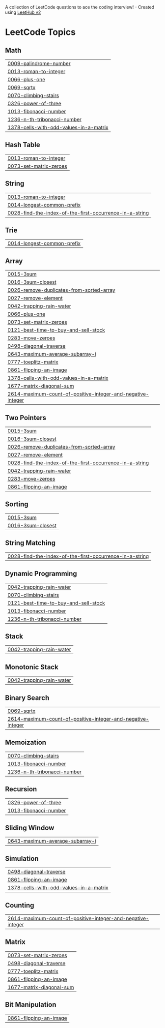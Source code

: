 A collection of LeetCode questions to ace the coding interview! - Created using [LeetHub v2](https://github.com/arunbhardwaj/LeetHub-2.0)
<!---LeetCode Topics Start-->
# LeetCode Topics
## Math
|  |
| ------- |
| [0009-palindrome-number](https://github.com/NarsingAbhilashGoud/leetcode/tree/master/0009-palindrome-number) |
| [0013-roman-to-integer](https://github.com/NarsingAbhilashGoud/leetcode/tree/master/0013-roman-to-integer) |
| [0066-plus-one](https://github.com/NarsingAbhilashGoud/leetcode/tree/master/0066-plus-one) |
| [0069-sqrtx](https://github.com/NarsingAbhilashGoud/leetcode/tree/master/0069-sqrtx) |
| [0070-climbing-stairs](https://github.com/NarsingAbhilashGoud/leetcode/tree/master/0070-climbing-stairs) |
| [0326-power-of-three](https://github.com/NarsingAbhilashGoud/leetcode/tree/master/0326-power-of-three) |
| [1013-fibonacci-number](https://github.com/NarsingAbhilashGoud/leetcode/tree/master/1013-fibonacci-number) |
| [1236-n-th-tribonacci-number](https://github.com/NarsingAbhilashGoud/leetcode/tree/master/1236-n-th-tribonacci-number) |
| [1378-cells-with-odd-values-in-a-matrix](https://github.com/NarsingAbhilashGoud/leetcode/tree/master/1378-cells-with-odd-values-in-a-matrix) |
## Hash Table
|  |
| ------- |
| [0013-roman-to-integer](https://github.com/NarsingAbhilashGoud/leetcode/tree/master/0013-roman-to-integer) |
| [0073-set-matrix-zeroes](https://github.com/NarsingAbhilashGoud/leetcode/tree/master/0073-set-matrix-zeroes) |
## String
|  |
| ------- |
| [0013-roman-to-integer](https://github.com/NarsingAbhilashGoud/leetcode/tree/master/0013-roman-to-integer) |
| [0014-longest-common-prefix](https://github.com/NarsingAbhilashGoud/leetcode/tree/master/0014-longest-common-prefix) |
| [0028-find-the-index-of-the-first-occurrence-in-a-string](https://github.com/NarsingAbhilashGoud/leetcode/tree/master/0028-find-the-index-of-the-first-occurrence-in-a-string) |
## Trie
|  |
| ------- |
| [0014-longest-common-prefix](https://github.com/NarsingAbhilashGoud/leetcode/tree/master/0014-longest-common-prefix) |
## Array
|  |
| ------- |
| [0015-3sum](https://github.com/NarsingAbhilashGoud/leetcode/tree/master/0015-3sum) |
| [0016-3sum-closest](https://github.com/NarsingAbhilashGoud/leetcode/tree/master/0016-3sum-closest) |
| [0026-remove-duplicates-from-sorted-array](https://github.com/NarsingAbhilashGoud/leetcode/tree/master/0026-remove-duplicates-from-sorted-array) |
| [0027-remove-element](https://github.com/NarsingAbhilashGoud/leetcode/tree/master/0027-remove-element) |
| [0042-trapping-rain-water](https://github.com/NarsingAbhilashGoud/leetcode/tree/master/0042-trapping-rain-water) |
| [0066-plus-one](https://github.com/NarsingAbhilashGoud/leetcode/tree/master/0066-plus-one) |
| [0073-set-matrix-zeroes](https://github.com/NarsingAbhilashGoud/leetcode/tree/master/0073-set-matrix-zeroes) |
| [0121-best-time-to-buy-and-sell-stock](https://github.com/NarsingAbhilashGoud/leetcode/tree/master/0121-best-time-to-buy-and-sell-stock) |
| [0283-move-zeroes](https://github.com/NarsingAbhilashGoud/leetcode/tree/master/0283-move-zeroes) |
| [0498-diagonal-traverse](https://github.com/NarsingAbhilashGoud/leetcode/tree/master/0498-diagonal-traverse) |
| [0643-maximum-average-subarray-i](https://github.com/NarsingAbhilashGoud/leetcode/tree/master/0643-maximum-average-subarray-i) |
| [0777-toeplitz-matrix](https://github.com/NarsingAbhilashGoud/leetcode/tree/master/0777-toeplitz-matrix) |
| [0861-flipping-an-image](https://github.com/NarsingAbhilashGoud/leetcode/tree/master/0861-flipping-an-image) |
| [1378-cells-with-odd-values-in-a-matrix](https://github.com/NarsingAbhilashGoud/leetcode/tree/master/1378-cells-with-odd-values-in-a-matrix) |
| [1677-matrix-diagonal-sum](https://github.com/NarsingAbhilashGoud/leetcode/tree/master/1677-matrix-diagonal-sum) |
| [2614-maximum-count-of-positive-integer-and-negative-integer](https://github.com/NarsingAbhilashGoud/leetcode/tree/master/2614-maximum-count-of-positive-integer-and-negative-integer) |
## Two Pointers
|  |
| ------- |
| [0015-3sum](https://github.com/NarsingAbhilashGoud/leetcode/tree/master/0015-3sum) |
| [0016-3sum-closest](https://github.com/NarsingAbhilashGoud/leetcode/tree/master/0016-3sum-closest) |
| [0026-remove-duplicates-from-sorted-array](https://github.com/NarsingAbhilashGoud/leetcode/tree/master/0026-remove-duplicates-from-sorted-array) |
| [0027-remove-element](https://github.com/NarsingAbhilashGoud/leetcode/tree/master/0027-remove-element) |
| [0028-find-the-index-of-the-first-occurrence-in-a-string](https://github.com/NarsingAbhilashGoud/leetcode/tree/master/0028-find-the-index-of-the-first-occurrence-in-a-string) |
| [0042-trapping-rain-water](https://github.com/NarsingAbhilashGoud/leetcode/tree/master/0042-trapping-rain-water) |
| [0283-move-zeroes](https://github.com/NarsingAbhilashGoud/leetcode/tree/master/0283-move-zeroes) |
| [0861-flipping-an-image](https://github.com/NarsingAbhilashGoud/leetcode/tree/master/0861-flipping-an-image) |
## Sorting
|  |
| ------- |
| [0015-3sum](https://github.com/NarsingAbhilashGoud/leetcode/tree/master/0015-3sum) |
| [0016-3sum-closest](https://github.com/NarsingAbhilashGoud/leetcode/tree/master/0016-3sum-closest) |
## String Matching
|  |
| ------- |
| [0028-find-the-index-of-the-first-occurrence-in-a-string](https://github.com/NarsingAbhilashGoud/leetcode/tree/master/0028-find-the-index-of-the-first-occurrence-in-a-string) |
## Dynamic Programming
|  |
| ------- |
| [0042-trapping-rain-water](https://github.com/NarsingAbhilashGoud/leetcode/tree/master/0042-trapping-rain-water) |
| [0070-climbing-stairs](https://github.com/NarsingAbhilashGoud/leetcode/tree/master/0070-climbing-stairs) |
| [0121-best-time-to-buy-and-sell-stock](https://github.com/NarsingAbhilashGoud/leetcode/tree/master/0121-best-time-to-buy-and-sell-stock) |
| [1013-fibonacci-number](https://github.com/NarsingAbhilashGoud/leetcode/tree/master/1013-fibonacci-number) |
| [1236-n-th-tribonacci-number](https://github.com/NarsingAbhilashGoud/leetcode/tree/master/1236-n-th-tribonacci-number) |
## Stack
|  |
| ------- |
| [0042-trapping-rain-water](https://github.com/NarsingAbhilashGoud/leetcode/tree/master/0042-trapping-rain-water) |
## Monotonic Stack
|  |
| ------- |
| [0042-trapping-rain-water](https://github.com/NarsingAbhilashGoud/leetcode/tree/master/0042-trapping-rain-water) |
## Binary Search
|  |
| ------- |
| [0069-sqrtx](https://github.com/NarsingAbhilashGoud/leetcode/tree/master/0069-sqrtx) |
| [2614-maximum-count-of-positive-integer-and-negative-integer](https://github.com/NarsingAbhilashGoud/leetcode/tree/master/2614-maximum-count-of-positive-integer-and-negative-integer) |
## Memoization
|  |
| ------- |
| [0070-climbing-stairs](https://github.com/NarsingAbhilashGoud/leetcode/tree/master/0070-climbing-stairs) |
| [1013-fibonacci-number](https://github.com/NarsingAbhilashGoud/leetcode/tree/master/1013-fibonacci-number) |
| [1236-n-th-tribonacci-number](https://github.com/NarsingAbhilashGoud/leetcode/tree/master/1236-n-th-tribonacci-number) |
## Recursion
|  |
| ------- |
| [0326-power-of-three](https://github.com/NarsingAbhilashGoud/leetcode/tree/master/0326-power-of-three) |
| [1013-fibonacci-number](https://github.com/NarsingAbhilashGoud/leetcode/tree/master/1013-fibonacci-number) |
## Sliding Window
|  |
| ------- |
| [0643-maximum-average-subarray-i](https://github.com/NarsingAbhilashGoud/leetcode/tree/master/0643-maximum-average-subarray-i) |
## Simulation
|  |
| ------- |
| [0498-diagonal-traverse](https://github.com/NarsingAbhilashGoud/leetcode/tree/master/0498-diagonal-traverse) |
| [0861-flipping-an-image](https://github.com/NarsingAbhilashGoud/leetcode/tree/master/0861-flipping-an-image) |
| [1378-cells-with-odd-values-in-a-matrix](https://github.com/NarsingAbhilashGoud/leetcode/tree/master/1378-cells-with-odd-values-in-a-matrix) |
## Counting
|  |
| ------- |
| [2614-maximum-count-of-positive-integer-and-negative-integer](https://github.com/NarsingAbhilashGoud/leetcode/tree/master/2614-maximum-count-of-positive-integer-and-negative-integer) |
## Matrix
|  |
| ------- |
| [0073-set-matrix-zeroes](https://github.com/NarsingAbhilashGoud/leetcode/tree/master/0073-set-matrix-zeroes) |
| [0498-diagonal-traverse](https://github.com/NarsingAbhilashGoud/leetcode/tree/master/0498-diagonal-traverse) |
| [0777-toeplitz-matrix](https://github.com/NarsingAbhilashGoud/leetcode/tree/master/0777-toeplitz-matrix) |
| [0861-flipping-an-image](https://github.com/NarsingAbhilashGoud/leetcode/tree/master/0861-flipping-an-image) |
| [1677-matrix-diagonal-sum](https://github.com/NarsingAbhilashGoud/leetcode/tree/master/1677-matrix-diagonal-sum) |
## Bit Manipulation
|  |
| ------- |
| [0861-flipping-an-image](https://github.com/NarsingAbhilashGoud/leetcode/tree/master/0861-flipping-an-image) |
<!---LeetCode Topics End-->